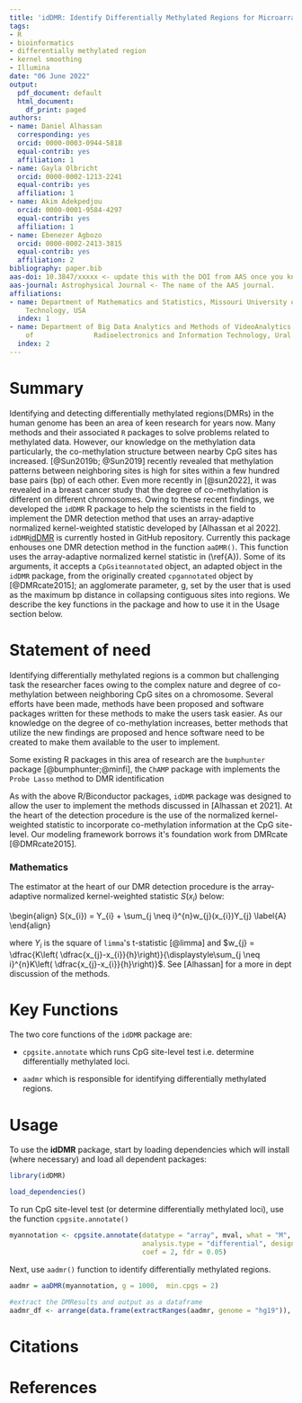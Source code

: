 ```yaml
---
title: 'idDMR: Identify Differentially Methylated Regions for Microarray Data '
tags:
- R
- bioinformatics
- differentially methylated region
- kernel smoothing
- Illumina
date: "06 June 2022"
output:
  pdf_document: default
  html_document:
    df_print: paged
authors:
- name: Daniel Alhassan
  corresponding: yes
  orcid: 0000-0003-0944-5818
  equal-contrib: yes
  affiliation: 1
- name: Gayla Olbricht
  orcid: 0000-0002-1213-2241
  equal-contrib: yes
  affiliation: 1
- name: Akim Adekpedjou
  orcid: 0000-0001-9584-4297
  equal-contrib: yes
  affiliation: 1
- name: Ebenezer Agbozo
  orcid: 0000-0002-2413-3815
  equal-contrib: yes
  affiliation: 2
bibliography: paper.bib
aas-doi: 10.3847/xxxxx <- update this with the DOI from AAS once you know it.
aas-journal: Astrophysical Journal <- The name of the AAS journal.
affiliations:
- name: Department of Mathematics and Statistics, Missouri University of Science and
    Technology, USA
  index: 1
- name: Department of Big Data Analytics and Methods of VideoAnalytics, Institute
    of               Radioelectronics and Information Technology, Ural Federal University
  index: 2
---
```


# Summary
Identifying and detecting differentially methylated regions(DMRs) in  the human genome has been an area of keen research for years now. Many methods and their associated `R` packages to solve problems related to methylated data. However, our knowledge on the methylation data particularly, the co-methylation structure between nearby CpG sites has increased. [@Sun2019b; @Sun2019] recently revealed that methylation patterns between neighboring sites is high for sites within a few hundred base pairs (bp) of each other. Even more recently in [@sun2022], it was revealed in a breast cancer study that the degree of co-methylation is different on different chromosomes. Owing to these recent findings, we developed the `idDMR`  R package to help the scientists in the field to implement the DMR detection method that uses an array-adaptive normalized kernel-weighted statistic developed by [Alhassan et al 2022].
`idDMR`[idDMR](https://github.com/DanielAlhassan/idDMR) is currently hosted in GitHub repository. Currently this package enhouses one DMR detection method in the function `aaDMR()`. This function uses the array-adaptive normalized kernel statistic in (\ref{A}). Some of its arguments, it accepts a `CpGsiteannotated` object, an adapted object in the `idDMR` package, from the originally created `cpgannotated` object by [@DMRcate2015]; an agglomerate parameter, g, set by the user that is used as the maximum bp distance in collapsing contiguous sites into regions. We describe the key functions in the package and how to use it in the Usage section below.



# Statement of need
Identifying differentially methylated regions is a common but challenging task the researcher faces owing to the complex nature and degree of co-methylation between neighboring CpG sites on a chromosome. Several efforts have been made, methods have been proposed and software packages written for these methods to make the users task easier. As our knowledge on the degree of co-methylation increases, better methods that utilize the new findings are proposed and hence software need to be created to make them available to the user to implement.

Some existing R packages in this area of research are the  `bumphunter` package [@bumphunter;@minfi], the `ChAMP` package with implements the `Probe Lasso` method to DMR identification
 
 As with the above R/Biconductor packages,  `idDMR` package was designed to allow the user to implement the methods discussed in [Alhassan et 2021]. At the heart of the detection procedure is the use of the normalized kernel-weighted statistic to incorporate co-methylation information at the CpG site-level. Our modeling framework borrows it's foundation work from DMRcate [@DMRcate2015].
 

### Mathematics
The estimator at the heart of our DMR detection procedure is the array-adaptive normalized kernel-weighted statistic $S(x_{i})$ below:

\begin{align}
S(x_{i}) = Y_{i} + \sum_{j \neq i}^{n}w_{j}(x_{i})Y_{j}
\label{A}
\end{align}


where $Y_{i}$ is the square of `limma`'s t-statistic [@limma] and $w_{j} = \dfrac{K\left( \dfrac{x_{j}-x_{i}}{h}\right)}{\displaystyle\sum_{j \neq i}^{n}K\left( \dfrac{x_{j}-x_{i}}{h}\right)}$.
See [Alhassan] for a more in dept discussion of the methods.

# Key Functions
The two core functions of the `idDMR` package are:
- `cpgsite.annotate` which runs CpG site-level test i.e. determine differentially methylated loci.

- `aadmr` which is responsible for identifying differentially methylated regions.


# Usage
To use the **idDMR** package, start by loading dependencies which will install (where necessary) and load all dependent packages:

```r
library(idDMR)

load_dependencies()
```

To run CpG site-level test (or determine differentially methylated loci), use the function `cpgsite.annotate()`
```r
myannotation <- cpgsite.annotate(datatype = "array", mval, what = "M", arraytype = "450K",
                                 analysis.type = "differential", design = design_mat,
                                 coef = 2, fdr = 0.05)
```

Next, use `aadmr()` function to identify differentially methylated regions.
```r
aadmr = aaDMR(myannotation, g = 1000,  min.cpgs = 2)

#extract the DMResults and output as a dataframe
aadmr_df <- arrange(data.frame(extractRanges(aadmr, genome = "hg19")), seqnames)

```

# Citations




# References

